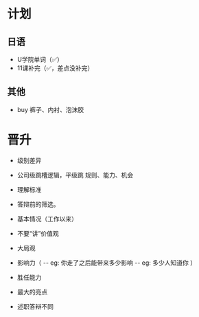 # 计划
## 日语
- U学院单词（✅）
- 11课补完（✅，差点没补完）
## 其他
- buy 裤子、内衬、泡沫胶

# 晋升
- 级别差异
- 公司级跳槽逻辑，平级跳
规则、能力、机会
- 理解标准
- 答辩前的筛选。

- 基本情况（工作以来）
- 不要“讲”价值观
- 大局观
- 影响力（
-- eg: 你走了之后能带来多少影响
-- eg: 多少人知道你
）
- 胜任能力

- 最大的亮点

- 述职答辩不同
